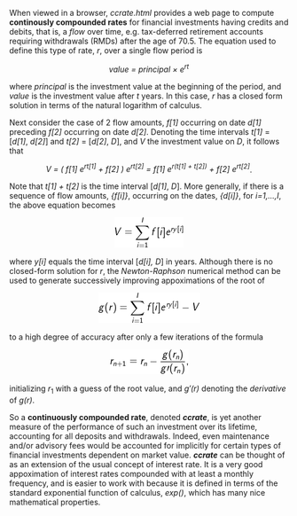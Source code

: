 When viewed in a browser, *ccrate.html* provides a web page to compute **continously compounded rates** for financial investments having credits and debits, that is, a *flow* over time, e.g. tax-deferred retirement accounts requiring withdrawals (RMDs) after the age of 70.5.  The equation used to define this type of rate, *r*, over a single flow period is

<p align="center">
<i>value = principal &#215; e<sup>rt</sup></i>
</p>

where *principal* is the investment value at the beginning of the period, and *value* is the investment value after *t* years.  In this case, *r* has a closed form solution in terms of the natural
logarithm of calculus.

Next consider the case of 2 flow amounts, *f[1]* occurring on date *d[1]*
preceding *f[2]* occurring on date *d[2]*.  Denoting the time intervals
*t[1]* = [*d[1]*, *d[2]*] and *t[2]* = [*d[2]*, *D*], and *V* the investment
value on *D*, it follows that

<p align="center">   
<i>V = ( f[1] e<sup>rt[1]</sup> + f[2] ) e<sup>rt[2]</sup> = f[1] e<sup>r(t[1] + t[2])</sup> + f[2] e<sup>rt[2]</sup></i>.
</p>

Note that *t[1] + t[2]* is the time interval [*d[1]*, *D*].  More generally, if there is a sequence of flow amounts, *{f[i]}*, occurring on the dates, *{d[i]}*, for *i=1,...,I*,
the above equation becomes

<p align="center">
<img src="Val.png">
</p>

where *y[i]* equals the time interval [*d[i], D*] in years.  Although there is no closed-form solution for *r*, the *Newton-Raphson* numerical method can be used to generate successively improving appoximations of the root of

<p align="center">
<img src="fcn.png">
</p>

to a high degree of accuracy after only a few iterations of the formula

<p align="center">
<img src="NRiter.png">
</p>

initializing *r*<sub>1</sub> with a guess of the root value, and *g&prime;(r)* denoting the *derivative* of *g(r)*.

So a **continuously compounded rate**, denoted **_ccrate_**, is yet another measure of the performance of such an investment over its lifetime, accounting for all deposits and withdrawals.  Indeed, even maintenance and/or advisory fees would be accounted for implicitly for certain types of financial investments dependent on market value. **_ccrate_** can be thought of as an extension of the usual concept of interest rate.  It is a very good appoximation of interest rates compounded with at least a monthly frequency, and is easier to work with because it is defined in terms of the standard exponential
function of calculus, <i>exp()</i>, which has many nice mathematical properties.

